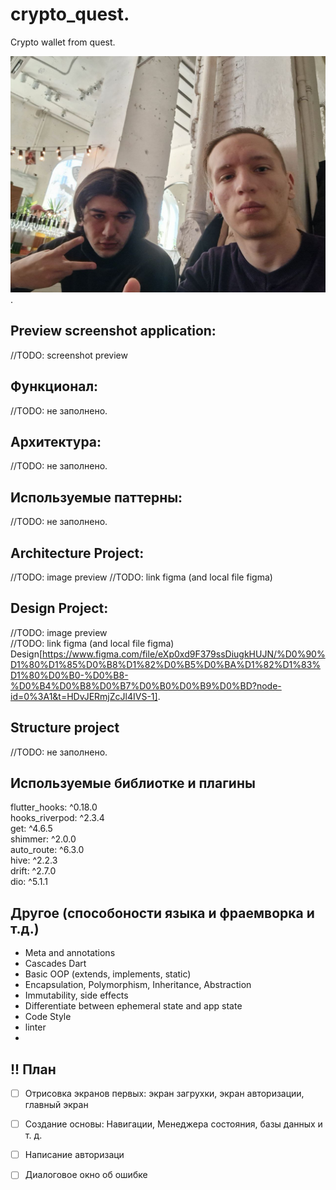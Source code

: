 # crypto_quest. 
Crypto wallet from quest. 


![alt text](https://github.com/Taverz/crypto_quest/blob/main/photo_developer.jpeg). 


## Preview screenshot application:
//TODO: screenshot preview
 
## Функционал:  
 //TODO: не заполнено. 
## Архитектура:  
 //TODO: не заполнено. 
## Используемые паттерны:  
 //TODO: не заполнено. 
 
## Architecture Project:  
 //TODO: image preview
 //TODO: link figma (and local file figma)
 
## Design Project:  
 //TODO: image preview  
 //TODO: link figma (and local file figma)  
 Design[https://www.figma.com/file/eXp0xd9F379ssDiugkHUJN/%D0%90%D1%80%D1%85%D0%B8%D1%82%D0%B5%D0%BA%D1%82%D1%83%D1%80%D0%B0-%D0%B8-%D0%B4%D0%B8%D0%B7%D0%B0%D0%B9%D0%BD?node-id=0%3A1&t=HDvJERmjZcJl4IVS-1]. 
 
## Structure project 
 //TODO: не заполнено.  
 

## Используемые библиотке и плагины  
flutter_hooks: ^0.18.0  
hooks_riverpod: ^2.3.4  
get: ^4.6.5  
shimmer: ^2.0.0  
auto_route: ^6.3.0  
hive: ^2.2.3  
drift: ^2.7.0  
dio: ^5.1.1  


## Другое (способоности языка и фраемворка и т.д.)  

- Meta and annotations  
- Cascades Dart  
- Basic OOP (extends, implements, static)  
- Encapsulation, Polymorphism, Inheritance, Abstraction  
- Immutability, side effects   
- Differentiate between ephemeral state and app state  
- Code Style  
- linter  
-  


## !! План  

-[ ] Отрисовка экранов первых: экран загрухки, экран авторизации, главный экран  
-[ ] Создание основы: Навигации, Менеджера состояния, базы данных и т. д.  
-[ ] Написание авторизаци  
-[ ] Диалоговое окно об ошибке  
 
 
